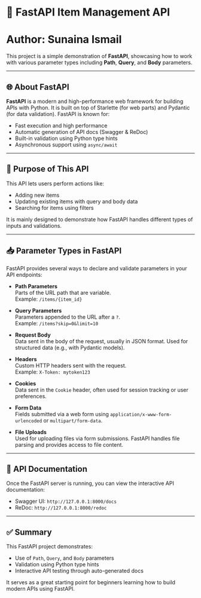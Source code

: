 # 🚀 FastAPI Item Management API
# Author: Sunaina Ismail

This project is a simple demonstration of **FastAPI**, showcasing how to work with various parameter types including **Path**, **Query**, and **Body** parameters.

---

## 🌐 About FastAPI

**FastAPI** is a modern and high-performance web framework for building APIs with Python. It is built on top of Starlette (for web parts) and Pydantic (for data validation). FastAPI is known for:

- Fast execution and high performance
- Automatic generation of API docs (Swagger & ReDoc)
- Built-in validation using Python type hints
- Asynchronous support using `async/await`

---

## 📌 Purpose of This API

This API lets users perform actions like:

- Adding new items
- Updating existing items with query and body data
- Searching for items using filters

It is mainly designed to demonstrate how FastAPI handles different types of inputs and validations.

---

## 📥 Parameter Types in FastAPI

FastAPI provides several ways to declare and validate parameters in your API endpoints:

- **Path Parameters**  
  Parts of the URL path that are variable.  
  Example: `/items/{item_id}`

- **Query Parameters**  
  Parameters appended to the URL after a `?`.  
  Example: `/items?skip=0&limit=10`

- **Request Body**  
  Data sent in the body of the request, usually in JSON format. Used for structured data (e.g., with Pydantic models).

- **Headers**  
  Custom HTTP headers sent with the request.  
  Example: `X-Token: mytoken123`

- **Cookies**  
  Data sent in the `Cookie` header, often used for session tracking or user preferences.

- **Form Data**  
  Fields submitted via a web form using `application/x-www-form-urlencoded` or `multipart/form-data`.

- **File Uploads**  
  Used for uploading files via form submissions. FastAPI handles file parsing and provides access to file content.

---

## 📖 API Documentation

Once the FastAPI server is running, you can view the interactive API documentation:

- Swagger UI: `http://127.0.0.1:8000/docs`
- ReDoc: `http://127.0.0.1:8000/redoc`

---

## ✅ Summary

This FastAPI project demonstrates:

- Use of `Path`, `Query`, and `Body` parameters
- Validation using Python type hints
- Interactive API testing through auto-generated docs

It serves as a great starting point for beginners learning how to build modern APIs using FastAPI.
